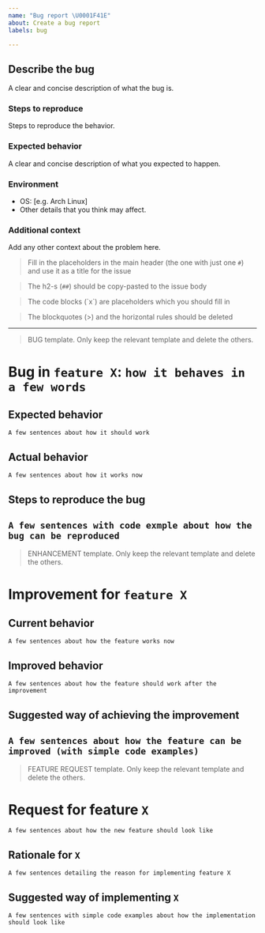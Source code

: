 ```yaml
---
name: "Bug report \U0001F41E"
about: Create a bug report
labels: bug

---
```


## Describe the bug
A clear and concise description of what the bug is.

### Steps to reproduce
Steps to reproduce the behavior.

### Expected behavior
A clear and concise description of what you expected to happen.

### Environment
 - OS: [e.g. Arch Linux]
 - Other details that you think may affect.

### Additional context
Add any other context about the problem here.




> Fill in the placeholders in the main header (the one with just one `#`) and use it as a title for the issue

> The h2-s (`##`) should be copy-pasted to the issue body

> The code blocks (\`x\`) are placeholders which you should fill in

> The blockquotes (\>) and the horizontal rules should be deleted

---

> BUG template. Only keep the relevant template and delete the others.

# Bug in `feature X`: `how it behaves in a few words`

## Expected behavior
`A few sentences about how it should work`

## Actual behavior
`A few sentences about how it works now`

## Steps to reproduce the bug
`A few sentences with code exmple about how the bug can be reproduced`
---

> ENHANCEMENT template. Only keep the relevant template and delete the others.

# Improvement for `feature X`

## Current behavior
`A few sentences about how the feature works now`

## Improved behavior
`A few sentences about how the feature should work after the improvement`

## Suggested way of achieving the improvement
`A few sentences about how the feature can be improved (with simple code examples)`
---

> FEATURE REQUEST template. Only keep the relevant template and delete the others.

# Request for feature `X`
`A few sentences about how the new feature should look like`

## Rationale for `X`
`A few sentences detailing the reason for implementing feature X`

## Suggested way of implementing `X`
`A few sentences with simple code examples about how the implementation should look like`
